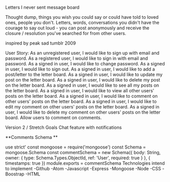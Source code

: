 

Letters I never sent message board

Thought dump, things you wish you could say or could have told to loved ones, people you don't. Letters, words, conversations you didn't have the courage to say out loud - you can post anonymously and receive the closure / resolution you've searched for from other users.

inspired by peak sad tumblr 2009

User Story:
As an unregistered user, I would like to sign up with email and password.
As a registered user, I would like to sign in with email and password.
As a signed in user, I would like to change password.
As a signed in user, I would like to sign out.
As a signed in user, I would like to add a post/letter to the letter board.
As a signed in user, I would like to update my post on the letter board.
As a signed in user, I would like to delete my post on the letter board.
As a signed in user, I would like to see all my posts on the letter board.
As a signed in user, I would like to view all other users' posts on the letter board.
As a signed in user, I would like to comment on other users' posts on the letter board.
As a signed in user, I would like to edit my comment on other users' posts on the letter board.
As a signed in user, I would like to delete my comment on other users' posts on the letter board.
Allow users to comment on comments.

Version 2 / Stretch Goals
Chat feature with notifications



**Comments Schema **

use strict'
 const mongoose = require('mongoose')
 const Schema = mongoose.Schema
const commentSchema = new Schema({
   body: String,
   owner: {
  type: Schema.Types.ObjectId,
     ref: 'User',
   required: true
  }
}, {
  timestamps: true
})
module.exports = commentSchema
Technologies intend to implement
-Github
-Atom
-Javascript
-Express
-Mongoose
-Node
-CSS
-Boostrap
-HTML

